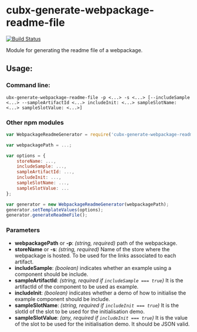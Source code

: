 # cubx-generate-webpackage-readme-file

[![Build Status](https://travis-ci.org/cubbles/cubx-generate-webpackage-readme-file.svg?branch=master)](https://travis-ci.org/cubbles/cubx-generate-webpackage-readme-file)

Module for generating the readme file of a webpackage.

## Usage: 
### Command line: 

```
ubx-generate-webpackage-readme-file -p <...> -s <...> [--includeSample <...> --sampleArtifactId <...> includeInit: <...> sampleSlotName: <...> sampleSlotValue: <...>] 
```

### Other npm modules

```javascript
var WebpackageReadmeGenerator = require('cubx-generate-webpackage-readme-file');

var webpackagePath = ...;

var options = {
    storeName: ..., 
    includeSample: ...,
    sampleArtifactId: ...,
    includeInit: ...,
    sampleSlotName: ...,
    sampleSlotValue: ...
};

var generator = new WebpackageReadmeGenerator(webpackagePath);
generator.setTemplateValues(options);
generator.generateReadmeFile();
```
### Parameters
* **webpackagePath** or **-p**: _(string, required)_ path of the webpackage.
* **storeName** or **-s**: _(string, required)_ Name of the store where the webpackage is hosted. To be used for the links associated to each artifact.
* **includeSample**: _(boolean)_ indicates whether an example using a component should be include.
* **sampleArtifactId**: _(string, required if `includeSample === true`)_ It is the artifactId of the component to be used as example.
* **includeInit**: _(boolean)_ indicates whether a demo of how to initialise the example component should be include.
* **sampleSlotName**: _(string, required if `includeInit === true`)_ It is the slotId of the slot to be used for the initialisation demo.
* **sampleSlotValue**: _(any, required if `includeInit === true`)_ It is the value of the slot to be used for the initialisation demo. It should be JSON valid.
